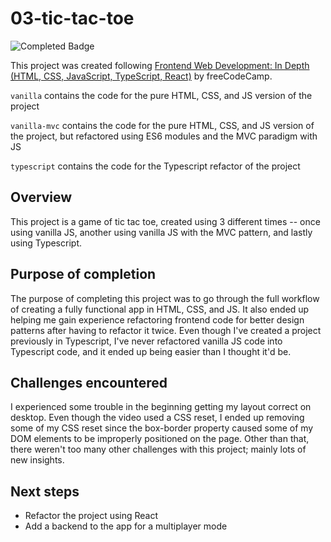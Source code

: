 # 03-tic-tac-toe
![Completed Badge](https://img.shields.io/badge/completed-green)

This project was created following [Frontend Web Development: In Depth (HTML, CSS, JavaScript, TypeScript, React)](https://www.youtube.com/watch?v=MsnQ5uepIaE) by freeCodeCamp.

`vanilla` contains the code for the pure HTML, CSS, and JS version of the project

`vanilla-mvc` contains the code for the pure HTML, CSS, and JS version of the project, but refactored using ES6 modules and the MVC paradigm with JS

`typescript` contains the code for the Typescript refactor of the project

## Overview
This project is a game of tic tac toe, created using 3 different times -- once using vanilla JS, another using vanilla JS with the MVC pattern, and lastly using Typescript. 

## Purpose of completion
The purpose of completing this project was to go through the full workflow of creating a fully functional app in HTML, CSS, and JS. It also ended up helping me gain experience refactoring frontend code for better design patterns after having to refactor it twice. Even though I've created a project previously in Typescript, I've never refactored vanilla JS code into Typescript code, and it ended up being easier than I thought it'd be.

## Challenges encountered
I experienced some trouble in the beginning getting my layout correct on desktop. Even though the video used a CSS reset, I ended up removing some of my CSS reset since the box-border property caused some of my DOM elements to be improperly positioned on the page. Other than that, there weren't too many other challenges with this project; mainly lots of new insights.

## Next steps
- Refactor the project using React
- Add a backend to the app for a multiplayer mode
